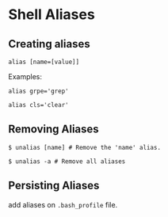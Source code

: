 # Shell Aliases

## Creating aliases

```
alias [name=[value]]
```

Examples:
```
alias grpe='grep'

alias cls='clear'
```

## Removing Aliases

```
$ unalias [name] # Remove the 'name' alias.

$ unalias -a # Remove all aliases
```

## Persisting Aliases

add aliases on `.bash_profile` file. 

